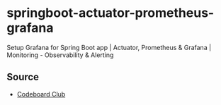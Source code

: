 # springboot-actuator-prometheus-grafana
Setup Grafana for Spring Boot app | Actuator, Prometheus &amp; Grafana | Monitoring - Observability &amp; Alerting


## Source

<ul>
  <li><a href="https://www.youtube.com/watch?v=gJZhdEJvZmc&t=279s">Codeboard Club</a></li>
</ul>
